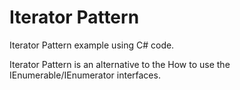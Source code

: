 # Iterator Pattern
Iterator Pattern example using C# code.


Iterator Pattern is an alternative to the How to use the IEnumerable/IEnumerator interfaces.
